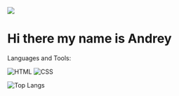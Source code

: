 ![](https://www.rimastronomy.org/wp-content/uploads/2015/10/cropped-01_andromeda.jpg)
<h1>Hi there my name is Andrey</h1>

Languages and Tools:


![HTML](https://img.shields.io/badge/HTML5-0B0A0C?style=for-the-badge&logo=html5&logoColor=white)
![CSS](https://img.shields.io/badge/CSS3-0B0A0C?style=for-the-badge&logo=css3&logoColor=white)

![Top Langs](https://github-readme-stats.vercel.app/api/top-langs/?username=aanddi&theme=radical&show_icons=true)
